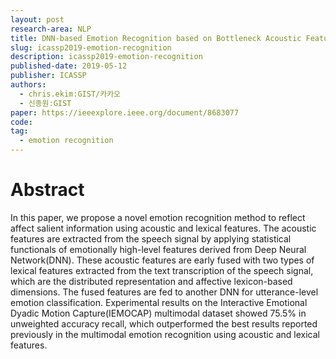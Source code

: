 ```yaml
---
layout: post
research-area: NLP
title: DNN-based Emotion Recognition based on Bottleneck Acoustic Features and Lexical Features
slug: icassp2019-emotion-recognition
description: icassp2019-emotion-recognition
published-date: 2019-05-12
publisher: ICASSP
authors:
  - chris.ekim:GIST/카카오
  - 신종원:GIST
paper: https://ieeexplore.ieee.org/document/8683077
code:
tag:
  - emotion recognition
---
```


# Abstract

In this paper, we propose a novel emotion recognition method to reflect affect salient information using acoustic and lexical features. The acoustic features are extracted from the speech signal by applying statistical functionals of emotionally high-level features derived from Deep Neural Network(DNN). These acoustic features are early fused with two types of lexical features extracted from the text transcription of the speech signal, which are the distributed representation and affective lexicon-based dimensions. The fused features are fed to another DNN for utterance-level emotion classification. Experimental results on the Interactive Emotional Dyadic Motion Capture(IEMOCAP) multimodal dataset showed 75.5% in unweighted accuracy recall, which outperformed the best results reported previously in the multimodal emotion recognition using acoustic and lexical features.
